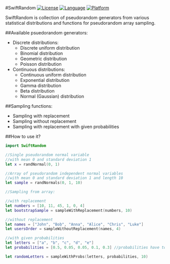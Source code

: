 #SwiftRandom
[![License](https://img.shields.io/badge/license-MIT-blue.svg)](http://mit-license.org)
[![Language](https://img.shields.io/badge/language-swift-orange.svg)](https://developer.apple.com/swift)
[![Platform](https://img.shields.io/badge/platform-iOS%20%26%20OS%20X-lightgrey.svg
)](https://developer.apple.com/resources/)


SwiftRandom is collection of pseudorandom generators from various statistical distributions and functions for pseudorandom array sampling.

##Available psuedorandom generators:

* Discrete distributions:
	* Discrete uniform distribution
	* Binomial distribution
	* Geometric distribution
	* Poisson distribution
* Continuous distributions:
	* Continuous uniform distribution
	* Exponential distribution
	* Gamma distribution
	* Beta distribution
	* Normal (Gaussian) distribution

##Sampling functions:

* Sampling with replacement
* Sampling without replacement
* Sampling with replacement with given probabilities		 	

##How to use it?

```swift
import SwiftRandom

//Single pseudorandom normal variable
//with mean 0 and standard deviation 1
let x = randNormal(0, 1)

//Array of pseudorandom independent normal variables 
//with mean 0 and standard deviation 1 and length 10
let sample = randNormals(0, 1, 10)

//Sampling from array:

//with replacement
let numbers = [10, 11, 45, 1, 0, 4]
let bootstrapSample = sampleWithReplacement(numbers, 10)

//without replacement
let names = ["John", "Bob", "Anna", "Alice", "Chris", "Luke"]
let usersOrder = sampleWithoutReplacement(names, 4)

//with given probabilities
let letters = ["a", "b", "c", "d", "e"]
let probabilities = [0.5, 0.05, 0.05, 0.1, 0.3] //probabilities have to sum to 1

let randomLetters = sampleWithProbs(letters, probabilities, 10)
```
